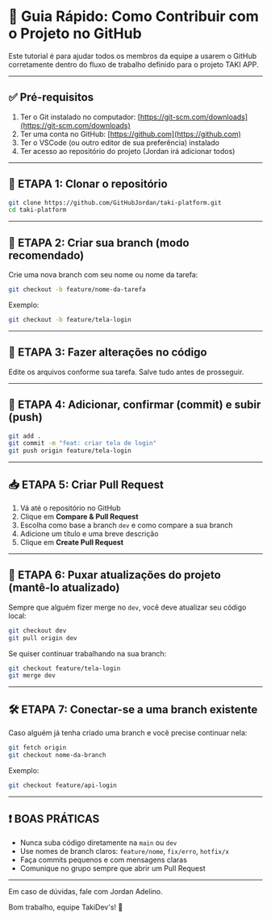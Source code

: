 
# 🚀 Guia Rápido: Como Contribuir com o Projeto no GitHub

Este tutorial é para ajudar todos os membros da equipe a usarem o GitHub corretamente dentro do fluxo de trabalho definido para o projeto TAKI APP.

---

## ✅ Pré-requisitos

1. Ter o Git instalado no computador: [https://git-scm.com/downloads](https://git-scm.com/downloads)
2. Ter uma conta no GitHub: [https://github.com](https://github.com)
3. Ter o VSCode (ou outro editor de sua preferência) instalado
4. Ter acesso ao repositório do projeto (Jordan irá adicionar todos)

---

## 🧭 ETAPA 1: Clonar o repositório

```bash
git clone https://github.com/GitHubJordan/taki-platform.git
cd taki-platform
```

---

## 🌿 ETAPA 2: Criar sua branch (modo recomendado)

Crie uma nova branch com seu nome ou nome da tarefa:

```bash
git checkout -b feature/nome-da-tarefa
```

Exemplo:

```bash
git checkout -b feature/tela-login
```

---

## 🔧 ETAPA 3: Fazer alterações no código

Edite os arquivos conforme sua tarefa. Salve tudo antes de prosseguir.

---

## 💾 ETAPA 4: Adicionar, confirmar (commit) e subir (push)

```bash
git add .
git commit -m "feat: criar tela de login"
git push origin feature/tela-login
```

---

## 📥 ETAPA 5: Criar Pull Request

1. Vá até o repositório no GitHub
2. Clique em **Compare & Pull Request**
3. Escolha como base a branch `dev` e como compare a sua branch
4. Adicione um título e uma breve descrição
5. Clique em **Create Pull Request**

---

## 🔁 ETAPA 6: Puxar atualizações do projeto (mantê-lo atualizado)

Sempre que alguém fizer merge no `dev`, você deve atualizar seu código local:

```bash
git checkout dev
git pull origin dev
```

Se quiser continuar trabalhando na sua branch:

```bash
git checkout feature/tela-login
git merge dev
```

---

## 🛠️ ETAPA 7: Conectar-se a uma branch existente

Caso alguém já tenha criado uma branch e você precise continuar nela:

```bash
git fetch origin
git checkout nome-da-branch
```

Exemplo:

```bash
git checkout feature/api-login
```

---

## ❗ BOAS PRÁTICAS

- Nunca suba código diretamente na `main` ou `dev`
- Use nomes de branch claros: `feature/nome`, `fix/erro`, `hotfix/x`
- Faça commits pequenos e com mensagens claras
- Comunique no grupo sempre que abrir um Pull Request

---

Em caso de dúvidas, fale com Jordan Adelino.

Bom trabalho, equipe TakiDev's! 💪
